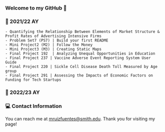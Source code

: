 ### Welcome to my GitHub 👋

### 📗 2021/22 AY  

    - Quantifying the Relationship Between Elements of Market Structure & Profit Rates of Advertising Intensive Firms
    - Problem Set7 (PS7) | Build your first README 
    - Mini Project2 (M2) | Follow the Money 
    - Mini Project3 (M3) | Creating Static Maps 
    - Final Project 192  | Analyzing Unequal Opportunities in Education
    - Final Project 237 | Vaccine Adverse Event Reporting System User Guide 
    - Final Project 220 | Sickle Cell Disease Death Toll Measured by Age group
    - Final Project 291 | Assessing the Impacts of Economic Factors on Funding for Tech Startups   
 
 ### 📗 2022/23 AY
    
 ### 💻 Contact Information 
 
 
You can reach me at mruizfuentes@smith.edu. Thank you for visiting my page!

<!--
**michelruizfuentes/michelruizfuentes** is a ✨ _special_ ✨ repository because its `README.md` (this file) appears on your GitHub profile.

Here are some ideas to get you started:

- 🔭 I’m currently working on ...
- 🌱 I’m currently learning ...
- 👯 I’m looking to collaborate on ...
- 🤔 I’m looking for help with ...
- 💬 Ask me about ...
- 📫 How to reach me: ...
- 😄 Pronouns: ...
- ⚡ Fun fact: ...

Kode with Klossy: Mobile Application Development Scholar

    - Final Project KWK | "Sustainable You" iOS App Template
-->


